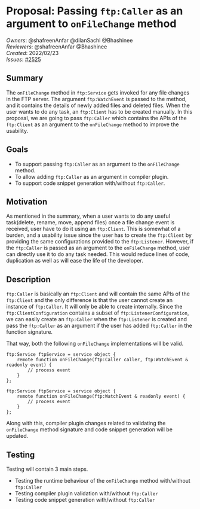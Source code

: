# Proposal: Passing `ftp:Caller` as an argument to `onFileChange` method

_Owners_: @shafreenAnfar @dilanSachi @Bhashinee     
_Reviewers_: @shafreenAnfar @Bhashinee  
_Created_: 2022/02/23  
_Issues_: [#2525](https://github.com/ballerina-platform/ballerina-standard-library/issues/2525)

## Summary
The `onFileChange` method in `ftp:Service` gets invoked for any file changes in the FTP server. The argument `ftp:WatchEvent` is passed to the method, and it contains the details of newly added files and deleted files. When the user wants to do any task, an `ftp:Client` has to be created manually. In this proposal, we are going to pass `ftp:Caller` which contains the APIs of the `ftp:Client` as an argument to the `onFileChange` method to improve the usability.

## Goals
- To support passing `ftp:Caller` as an argument to the `onFileChange` method.
- To allow adding `ftp:Caller` as an argument in compiler plugin.
- To support code snippet generation with/without `ftp:Caller`.

## Motivation
As mentioned in the summary, when a user wants to do any useful task(delete, rename, move, append files) once a file change event is received, user have to do it using an `ftp:Client`. This is somewhat of a burden, and a usability issue since the user has to create the `ftp:Client` by providing the same configurations provided to the `ftp:Listener`. However, if the `ftp:Caller` is passed as an argument to the `onFileChange` method, user can directly use it to do any task needed. This would reduce lines of code, duplication as well as will ease the life of the developer.

## Description
`ftp:Caller` is basically an `ftp:Client` and will contain the same APIs of the `ftp:Client` and the only difference is that the user cannot create an instance of `ftp:Caller`. It will only be able to create internally.
Since the `ftp:ClientConfiguration` contains a subset of `ftp:ListenerConfiguration`, we can easily create an `ftp:Caller` when the `ftp:Listener` is created and pass the `ftp:Caller` as an argument if the user has added `ftp:Caller` in the function signature.

That way, both the following `onFileChange` implementations will be valid.
```ballerina
ftp:Service ftpService = service object {
    remote function onFileChange(ftp:Caller caller, ftp:WatchEvent & readonly event) {
        // process event
    }
};
```
```ballerina
ftp:Service ftpService = service object {
    remote function onFileChange(ftp:WatchEvent & readonly event) {
        // process event
    }
};
```

Along with this, compiler plugin changes related to validating the `onFileChange` method signature and code snippet generation will be updated.
## Testing
Testing will contain 3 main steps.
- Testing the runtime behaviour of the `onFileChange` method with/without `ftp:Caller`
- Testing compiler plugin validation with/without `ftp:Caller`
- Testing code snippet generation with/without `ftp:Caller`
